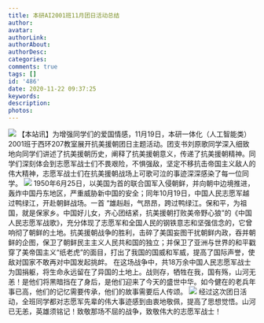```yaml
---
title: 本研AI2001班11月团日活动总结
author: 
avatar: 
authorLink: 
authorAbout: 
authorDesc: 
categories: 
comments: true
tags: []
id: '486'
date: 2020-11-22 09:37:25
keywords:
description:
photos:
---
```


![](http://www.aiupc.xyz/wp-content/uploads/2020/11/qxlarge-dsc-3171801E713EC4F2487EDE42AC71E32E-300x225.jpg) 【本站讯】为增强同学们的爱国情感，11月19日，本研一体化（人工智能类）2001班于西环207教室展开抗美援朝团日主题活动。团支书刘原歌同学深入细致地向同学们讲述了抗美援朝历史，阐释了抗美援朝意义，传递了抗美援朝精神。同学们深刻体会到志愿军战士们不畏艰险，不惧强敌，坚定不移抗击帝国主义敌人的伟大精神，志愿军战士们在抗美援朝战场上可歌可泣的事迹深深感染了每一位同学。 ![](http://www.aiupc.xyz/wp-content/uploads/2020/11/qxlarge-dsc-402ECAE1EA3F95F93E00032358531396-300x225.jpg) 1950年6月25日，以美国为首的联合国军入侵朝鲜，并向朝中边境推进，轰炸中国丹东地区，严重威胁新中国的安全；同年10月19日，中国人民志愿军越过鸭绿江，开赴朝鲜战场。一首 “雄赳赳，气昂昂，跨过鸭绿江。保和平，为祖国，就是保家乡。中国好儿女，齐心团结紧，抗美援朝打败美帝野心狼”的《中国人民志愿军战歌》，充分体现了志愿军和全国人民的钢铁意志和坚强信念的，它曾响彻了朝鲜的土地。抗美援朝战争的胜利，击碎了美国妄图干扰朝鲜内政，吞并朝鲜的企图，保卫了朝鲜民主主义人民共和国的独立；并保卫了亚洲与世界的和平戳穿了美帝国主义“纸老虎”的面目，打出了我国的国威和军威，提高了国际声誉，使敌对国家不敢再对中国发起挑衅。 在这场战争中，共18万余中国人民志愿军战士为国捐躯，将生命永远留在了异国的土地上。战则存，牺牲在我，国有殇，山河无恙！是他们将黑暗挡在了身后，是他们迎来了今天的盛世中华。如今健在的老兵年事已高，他们的记忆需要传承，他们的故事需要后人传颂。 ![](http://www.aiupc.xyz/wp-content/uploads/2020/11/qxlarge-dsc-E12CFEBAFD483A28BC1842E451C0CBC5-300x225.jpg) 经过这次团日活动，全班同学都对志愿军先辈的伟大事迹感到由衷地敬佩，提高了思想觉悟。山河已无恙，英雄须铭记！致敬那场不屈的战争，致敬伟大的志愿军战士！